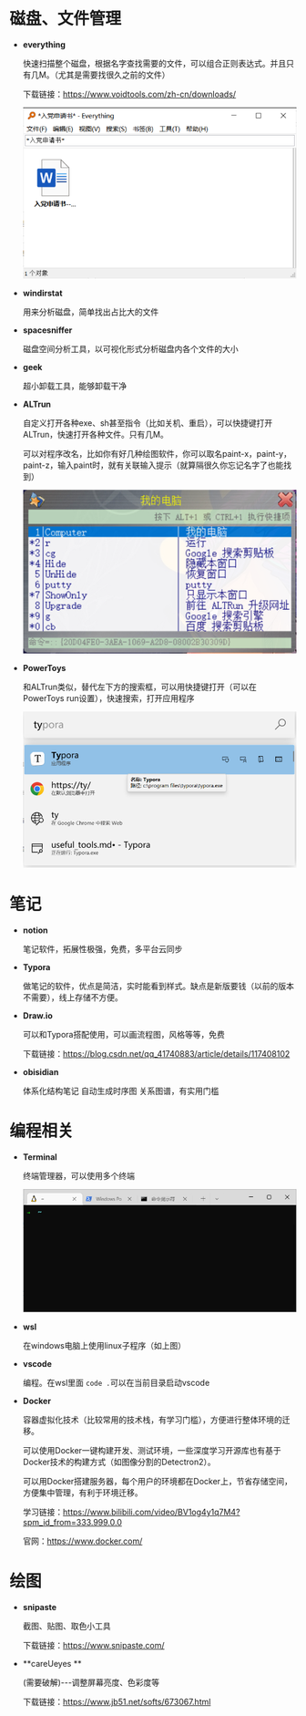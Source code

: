 

# 磁盘、文件管理

- **everything**

  快速扫描整个磁盘，根据名字查找需要的文件，可以组合正则表达式。并且只有几M。（尤其是需要找很久之前的文件）

  下载链接：https://www.voidtools.com/zh-cn/downloads/

  ![image-20220523180858897](useful_tools.assets/image-20220523180858897.png)

  

  



- **windirstat**

  用来分析磁盘，简单找出占比大的文件

- **spacesniffer**

  磁盘空间分析工具，以可视化形式分析磁盘内各个文件的大小

- **geek**

  超小卸载工具，能够卸载干净

- **ALTrun**

  自定义打开各种exe、sh甚至指令（比如关机、重启），可以快捷键打开ALTrun，快速打开各种文件。只有几M。 

  可以对程序改名，比如你有好几种绘图软件，你可以取名paint-x，paint-y，paint-z，输入paint时，就有关联输入提示（就算隔很久你忘记名字了也能找到）

  ![image-20220523181724505](useful_tools.assets/image-20220523181724505.png)

- **PowerToys**

  和ALTrun类似，替代左下方的搜索框，可以用快捷键打开（可以在PowerToys run设置），快速搜索，打开应用程序

  ![image-20220523181513866](useful_tools.assets/image-20220523181513866.png)



# 笔记

- **notion**

  笔记软件，拓展性极强，免费，多平台云同步


- **Typora**

  做笔记的软件，优点是简洁，实时能看到样式。缺点是新版要钱（以前的版本不需要），线上存储不方便。

- **Draw.io**

  可以和Typora搭配使用，可以画流程图，风格等等，免费

  下载链接：https://blog.csdn.net/qq_41740883/article/details/117408102

- **obisidian**

  体系化结构笔记 自动生成时序图 关系图谱，有实用门槛



# 编程相关

- **Terminal**

  终端管理器，可以使用多个终端

  ![image-20220523181838252](useful_tools.assets/image-20220523181838252.png)

- **wsl**

  在windows电脑上使用linux子程序（如上图）

- **vscode**

  编程。在wsl里面 `code .`可以在当前目录启动vscode

- **Docker**

  容器虚拟化技术（比较常用的技术栈，有学习门槛），方便进行整体环境的迁移。

  可以使用Docker一键构建开发、测试环境，一些深度学习开源库也有基于Docker技术的构建方式（如图像分割的Detectron2）。

  可以用Docker搭建服务器，每个用户的环境都在Docker上，节省存储空间，方便集中管理，有利于环境迁移。

  学习链接：https://www.bilibili.com/video/BV1og4y1q7M4?spm_id_from=333.999.0.0

  官网：https://www.docker.com/

  

# 绘图

- **snipaste**

  截图、贴图、取色小工具

  下载链接：https://www.snipaste.com/

- **careUeyes **

  (需要破解)---调整屏幕亮度、色彩度等

  下载链接：https://www.jb51.net/softs/673067.html

  



